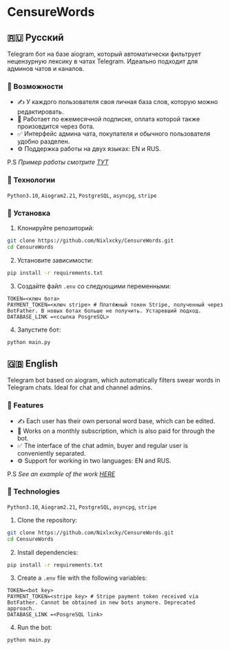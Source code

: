 # CensureWords
## 🇷🇺 Русский

Telegram бот на базе aiogram, который автоматически фильтрует нецензурную лексику в чатах Telegram. Идеально подходит для админов чатов и каналов.

### 🔹 Возможности

* ✍️ У каждого пользователя своя личная база слов, которую можно редактировать.
* 🔄 Работает по ежемесячной подписке, оплата которой также произовдится через бота.
* ✅ Интерфейс админа чата, покупателя и обычного пользователя удобно разделен.
* ⚙️ Поддержка работы на двух языках: EN и RUS.

P.S _Пример работы смотрите [ТУТ](https://github.com/Nixlxcky/CensureWords/blob/master/videos/BotPrieviewrus.mp4)_

### 🧰 Технологии

`Python3.10`, `Aiogram2.21`, `PostgreSQL`, `asyncpg`, `stripe` 

### 🚀 Установка

1. Клонируйте репозиторий:

```bash
git clone https://github.com/Nixlxcky/CensureWords.git
cd CensureWords
```

2. Установите зависимости:

```bash
pip install -r requirements.txt
```

3. Создайте файл `.env` со следующими переменными:

```
TOKEN=<ключ бота>
PAYMENT_TOKEN=<ключ stripe> # Платёжный токен Stripe, полученный через BotFather. В новых ботах больше не получить. Устаревший подход.
DATABASE_LINK =<ссылка PosgreSQL>
```

4. Запустите бот:

```bash
python main.py
```


## 🇬🇧 English

Telegram bot based on aiogram, which automatically filters swear words in Telegram chats. Ideal for chat and channel admins.

### 🔹 Features

* ✍️ Each user has their own personal word base, which can be edited.
* 🔄 Works on a monthly subscription, which is also paid for through the bot.
* ✅ The interface of the chat admin, buyer and regular user is conveniently separated.
* ⚙️ Support for working in two languages: EN and RUS.

P.S _See an example of the work [HERE](https://github.com/Nixlxcky/CensureWords/blob/master/videos/BotPrieviewen.mp4)_

### 🧰 Technologies

`Python3.10`, `Aiogram2.21`, `PostgreSQL`, `asyncpg`, `stripe` 

1. Clone the repository:

```bash
git clone https://github.com/Nixlxcky/CensureWords.git
cd CensureWords
```

2. Install dependencies:

```bash
pip install -r requirements.txt
```

3. Create a `.env` file with the following variables:

```
TOKEN=<bot key>
PAYMENT_TOKEN=<stripe key> # Stripe payment token received via BotFather. Cannot be obtained in new bots anymore. Deprecated approach.
DATABASE_LINK =<PosgreSQL link>
```

4. Run the bot:

```bash
python main.py
```



